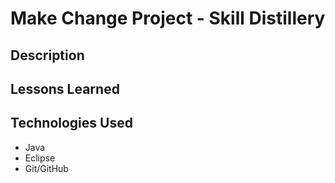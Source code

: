 # Make Change Project - Skill Distillery

## Description

## Lessons Learned

## Technologies Used
- Java
- Eclipse
- Git/GitHub

